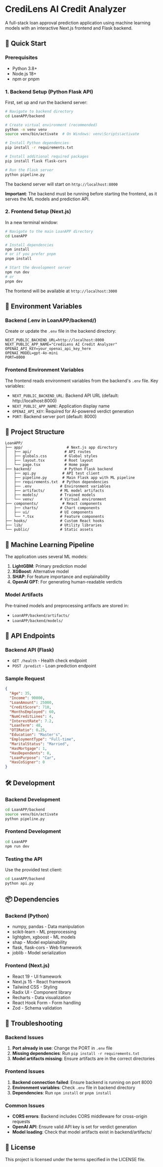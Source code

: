 # CrediLens AI Credit Analyzer

A full-stack loan approval prediction application using machine learning models with an interactive Next.js frontend and Flask backend.

## 🚀 Quick Start

### Prerequisites

- Python 3.8+
- Node.js 18+
- npm or pnpm

### 1. Backend Setup (Python Flask API)

First, set up and run the backend server:

```bash
# Navigate to backend directory
cd LoanAPP/backend

# Create virtual environment (recommended)
python -m venv venv
source venv/bin/activate  # On Windows: venv\Scripts\activate

# Install Python dependencies
pip install -r requirements.txt

# Install additional required packages
pip install flask flask-cors

# Run the Flask server
python pipeline.py
```

The backend server will start on `http://localhost:8000`

**Important**: The backend must be running before starting the frontend, as it serves the ML models and prediction API.

### 2. Frontend Setup (Next.js)

In a new terminal window:

```bash
# Navigate to the main LoanAPP directory
cd LoanAPP

# Install dependencies
npm install
# or if you prefer pnpm
pnpm install

# Start the development server
npm run dev
# or
pnpm dev
```

The frontend will be available at `http://localhost:3000`

## 🔧 Environment Variables

### Backend (.env in LoanAPP/backend/)

Create or update the `.env` file in the backend directory:

```env
NEXT_PUBLIC_BACKEND_URL=http://localhost:8000
NEXT_PUBLIC_APP_NAME="CrediLens AI Credit Analyzer"
OPENAI_API_KEY=your_openai_api_key_here
OPENAI_MODEL=gpt-4o-mini
PORT=8000
```

### Frontend Environment Variables

The frontend reads environment variables from the backend's `.env` file. Key variables:

- `NEXT_PUBLIC_BACKEND_URL`: Backend API URL (default: http://localhost:8000)
- `NEXT_PUBLIC_APP_NAME`: Application display name
- `OPENAI_API_KEY`: Required for AI-powered verdict generation
- `PORT`: Backend server port (default: 8000)

## 📁 Project Structure

```
LoanAPP/
├── app/                    # Next.js app directory
│   ├── api/               # API routes
│   ├── globals.css        # Global styles
│   ├── layout.tsx         # Root layout
│   └── page.tsx           # Home page
├── backend/               # Python Flask backend
│   ├── api.py            # API test client
│   ├── pipeline.py       # Main Flask app with ML pipeline
│   ├── requirements.txt  # Python dependencies
│   ├── .env             # Environment variables
│   ├── artifacts/       # ML model artifacts
│   ├── models/          # Trained models
│   └── venv/            # Virtual environment
├── components/           # React components
│   ├── charts/          # Chart components
│   ├── ui/              # UI components
│   └── *.tsx            # Feature components
├── hooks/               # Custom React hooks
├── lib/                 # Utility libraries
└── public/              # Static assets
```

## 🤖 Machine Learning Pipeline

The application uses several ML models:

1. **LightGBM**: Primary prediction model
2. **XGBoost**: Alternative model
3. **SHAP**: For feature importance and explainability
4. **OpenAI GPT**: For generating human-readable verdicts

### Model Artifacts

Pre-trained models and preprocessing artifacts are stored in:

- `LoanAPP/backend/artifacts/`
- `LoanAPP/backend/models/`

## 🔗 API Endpoints

### Backend API (Flask)

- `GET /health` - Health check endpoint
- `POST /predict` - Loan prediction endpoint

### Sample Request

```json
{
  "Age": 35,
  "Income": 90000,
  "LoanAmount": 25000,
  "CreditScore": 710,
  "MonthsEmployed": 60,
  "NumCreditLines": 4,
  "InterestRate": 7.2,
  "LoanTerm": 48,
  "DTIRatio": 0.25,
  "Education": "Master's",
  "EmploymentType": "Full-time",
  "MaritalStatus": "Married",
  "HasMortgage": 1,
  "HasDependents": 0,
  "LoanPurpose": "Car",
  "HasCoSigner": 0
}
```

## 🛠 Development

### Backend Development

```bash
cd LoanAPP/backend
source venv/bin/activate
python pipeline.py
```

### Frontend Development

```bash
cd LoanAPP
npm run dev
```

### Testing the API

Use the provided test client:

```bash
cd LoanAPP/backend
python api.py
```

## 📦 Dependencies

### Backend (Python)

- numpy, pandas - Data manipulation
- scikit-learn - ML preprocessing
- lightgbm, xgboost - ML models
- shap - Model explainability
- flask, flask-cors - Web framework
- joblib - Model serialization

### Frontend (Next.js)

- React 19 - UI framework
- Next.js 15 - React framework
- Tailwind CSS - Styling
- Radix UI - Component library
- Recharts - Data visualization
- React Hook Form - Form handling
- Zod - Schema validation

## 🚨 Troubleshooting

### Backend Issues

1. **Port already in use**: Change the PORT in `.env` file
2. **Missing dependencies**: Run `pip install -r requirements.txt`
3. **Model artifacts missing**: Ensure artifacts are in the correct directories

### Frontend Issues

1. **Backend connection failed**: Ensure backend is running on port 8000
2. **Environment variables**: Check `.env` file in backend directory
3. **Dependencies**: Run `npm install` or `pnpm install`

### Common Issues

- **CORS errors**: Backend includes CORS middleware for cross-origin requests
- **OpenAI API**: Ensure valid API key is set for verdict generation
- **Model loading**: Check that model artifacts exist in backend/artifacts/

## 📄 License

This project is licensed under the terms specified in the LICENSE file.
